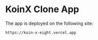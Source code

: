 # KoinX Clone App

The app is deployed on the following site:
```
https://koin-x-eight.vercel.app
```
